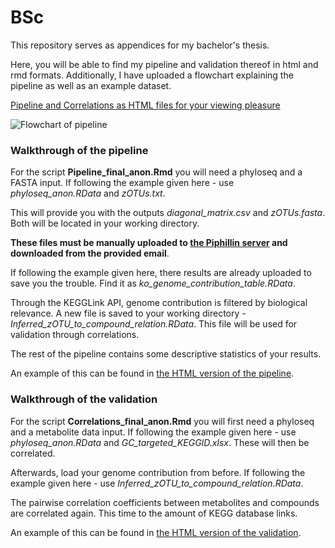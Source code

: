 # BSc
This repository serves as appendices for my bachelor's thesis.

Here, you will be able to find my pipeline and validation thereof in html and rmd formats.
Additionally, I have uploaded a flowchart explaining the pipeline as well as an example dataset.

[Pipeline and Correlations as HTML files for your viewing pleasure](https://sebastianwohlk.github.io/BSc/)

![Flowchart of pipeline](https://user-images.githubusercontent.com/77670585/105363794-b7e42300-5bfc-11eb-964c-bf4f14849dc0.jpg)

### Walkthrough of the pipeline

For the script **Pipeline_final_anon.Rmd** you will need a phyloseq and a FASTA input.
If following the example given here - use *phyloseq_anon.RData* and *zOTUs.txt*.

This will provide you with the outputs *diagonal_matrix.csv* and *zOTUs.fasta*.
Both will be located in your working directory.

**These files must be manually uploaded to [the Piphillin server](https://piphillin.secondgenome.com/) and downloaded from the provided email**.

If following the example given here, there results are already uploaded to save you the trouble.
Find it as *ko_genome_contribution_table.RData*.

Through the KEGGLink API, genome contribution is filtered by biological relevance.
A new file is saved to your working directory - *Inferred_zOTU_to_compound_relation.RData*.
This file will be used for validation through correlations.

The rest of the pipeline contains some descriptive statistics of your results.

An example of this can be found in [the HTML version of the pipeline](https://sebastianwohlk.github.io/BSc/Pipeline_final_anon.html).

### Walkthrough of the validation

For the script **Correlations_final_anon.Rmd** you will first need a phyloseq and a metabolite data input.
If following the example given here - use *phyloseq_anon.RData* and *GC_targeted_KEGGID.xlsx*.
These will then be correlated.

Afterwards, load your genome contribution from before.
If following the example given here - use *Inferred_zOTU_to_compound_relation.RData*.

The pairwise correlation coefficients between metabolites and compounds are correlated again.
This time to the amount of KEGG database links.

An example of this can be found in [the HTML version of the validation](https://sebastianwohlk.github.io/BSc/Correlations_final_anon.html).
